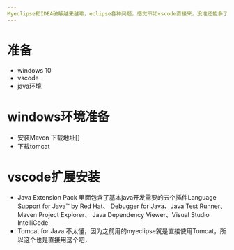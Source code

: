 ```yaml
---
Myeclipse和IDEA破解越来越难，eclipse各种问题，感觉不如vscode直接来，没准还能多了解了解java  
---
```

# 准备
- windows 10
- vscode
- java环境

 
# windows环境准备
- 安装Maven
	下载地址[]
- 下载tomcat

# vscode扩展安装
- Java Extension Pack 里面包含了基本java开发需要的五个插件Language Support for Java™ by Red Hat、 Debugger for Java、Java Test Runner、Maven Project Explorer、 Java Dependency Viewer、Visual Studio IntelliCode  
- Tomcat for Java 不太懂，因为之前用的myeclipse就是直接使用Tomcat，所以这个也是直接用这个吧，
